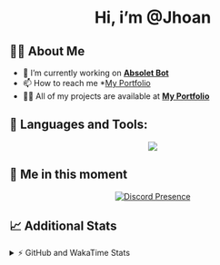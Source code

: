<h1 align="center">Hi, i’m @Jhoan</h1>

## 🙋‍♂️ About Me

- 🔭 I’m currently working on **[Absolet Bot](https://strider.cloud)**
- 📫 How to reach me *[My Portfolio](https://jhoan.me/contact)
- 👨‍💻 All of my projects are available at **[My Portfolio](https://jhoan.me)**

## 🚀 Languages and Tools:
<p align="center">
  <a href="https://skillicons.dev">
    <img src="https://skillicons.dev/icons?i=js,ts,html,css,bootstrap,nodejs,express,vscode,neovim,vim,atom,cloudflare,git,github,discord,bots,linux,mongodb,nginx,redis,wordpress,heroku&perline=11" />
  </a>
</p>
  
## 👤 Me in this moment
<p align="center">
    <a href="https://discord.com/users/612460795124776960" target="_blank" rel="nofollow">
        <img src="https://lanyard-profile-readme.vercel.app/api/612460795124776960?idleMessage=Probably%20coding%20Absolet..." alt="Discord Presence" align="center">
    </a>
</p>

## 📈 Additional Stats
<details>
    <summary>⚡ GitHub and WakaTime Stats</summary>
    <br/>

<!--START_SECTION:waka-->
![Code Time](http://img.shields.io/badge/Code%20Time-528%20hrs%2049%20mins-blue)

**🐱 My GitHub Data** 

> 🏆 1,069 Contributions in the Year 2022
 > 
> 📦 169.4 kB Used in GitHub's Storage 
 > 
> 💼 Opted to Hire
 > 
> 📜 4 Public Repositories 
 > 
> 🔑 37 Private Repositories  
 > 
**I'm an Early 🐤** 

```text
🌞 Morning    91 commits     ██░░░░░░░░░░░░░░░░░░░░░░░   11.06% 
🌆 Daytime    375 commits    ███████████░░░░░░░░░░░░░░   45.57% 
🌃 Evening    321 commits    █████████░░░░░░░░░░░░░░░░   39.0% 
🌙 Night      36 commits     █░░░░░░░░░░░░░░░░░░░░░░░░   4.37%

```
📅 **I'm Most Productive on Saturday** 

```text
Monday       114 commits    ███░░░░░░░░░░░░░░░░░░░░░░   13.85% 
Tuesday      126 commits    ███░░░░░░░░░░░░░░░░░░░░░░   15.31% 
Wednesday    138 commits    ████░░░░░░░░░░░░░░░░░░░░░   16.77% 
Thursday     92 commits     ██░░░░░░░░░░░░░░░░░░░░░░░   11.18% 
Friday       131 commits    ████░░░░░░░░░░░░░░░░░░░░░   15.92% 
Saturday     152 commits    ████░░░░░░░░░░░░░░░░░░░░░   18.47% 
Sunday       70 commits     ██░░░░░░░░░░░░░░░░░░░░░░░   8.51%

```


📊 **This Week I Spent My Time On** 

```text
⌚︎ Time Zone: America/Bogota

💬 Programming Languages: 
TypeScript               14 hrs 10 mins      ██████████████████████░░░   90.09% 
YAML                     39 mins             █░░░░░░░░░░░░░░░░░░░░░░░░   4.23% 
JavaScript               32 mins             ░░░░░░░░░░░░░░░░░░░░░░░░░   3.42% 
JSON                     18 mins             ░░░░░░░░░░░░░░░░░░░░░░░░░   2.0% 
Other                    1 min               ░░░░░░░░░░░░░░░░░░░░░░░░░   0.15%

🔥 Editors: 
VS Code                  15 hrs 44 mins      █████████████████████████   100.0%

🐱‍💻 Projects: 
bloom                    14 hrs 51 mins      ███████████████████████░░   94.42% 
dilva                    34 mins             █░░░░░░░░░░░░░░░░░░░░░░░░   3.63% 
strider-app              6 mins              ░░░░░░░░░░░░░░░░░░░░░░░░░   0.71% 
xd                       6 mins              ░░░░░░░░░░░░░░░░░░░░░░░░░   0.65% 
bloom_enc                5 mins              ░░░░░░░░░░░░░░░░░░░░░░░░░   0.6%

💻 Operating System: 
Linux                    15 hrs 44 mins      █████████████████████████   100.0%

```

**I Mostly Code in JavaScript** 

```text
JavaScript               16 repos            ███████████████░░░░░░░░░░   61.54% 
TypeScript               4 repos             ███░░░░░░░░░░░░░░░░░░░░░░   15.38% 
Java                     3 repos             ███░░░░░░░░░░░░░░░░░░░░░░   11.54% 
Shell                    1 repo              █░░░░░░░░░░░░░░░░░░░░░░░░   3.85% 
CSS                      1 repo              █░░░░░░░░░░░░░░░░░░░░░░░░   3.85%

```



 Last Updated on 17/12/2022 17:09:43 UTC
<!--END_SECTION:waka-->
</details>
